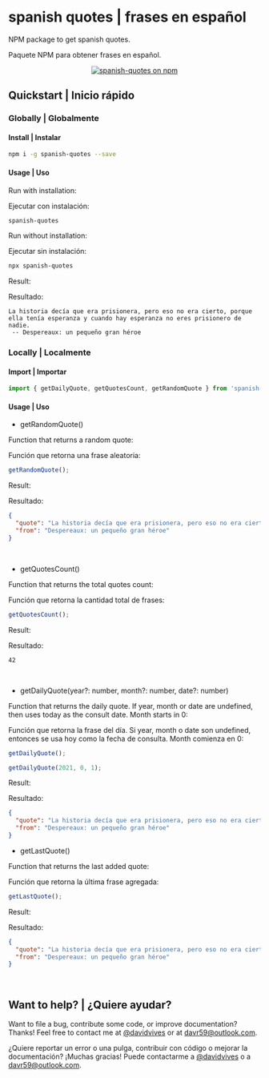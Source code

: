 # spanish quotes | frases en español

NPM package to get spanish quotes.

Paquete NPM para obtener frases en español.

<p align="center">
  <a href="https://www.npmjs.com/package/spanish-quotes">
    <img src="https://img.shields.io/npm/v/spanish-quotes.svg?logo=npm&logoColor=fff&label=NPM+package&color=limegreen" alt="spanish-quotes on npm" />
  </a>
</p>

## Quickstart | Inicio rápido

### Globally | Globalmente

#### Install | Instalar

```bash
npm i -g spanish-quotes --save
```

#### Usage | Uso

Run with installation:

Ejecutar con instalación:

```bash
spanish-quotes
```

Run without installation:

Ejecutar sin instalación:

```bash
npx spanish-quotes
```

Result:

Resultado:

```text
La historia decía que era prisionera, pero eso no era cierto, porque ella tenía esperanza y cuando hay esperanza no eres prisionero de nadie.
 -- Despereaux: un pequeño gran héroe
```

### Locally | Localmente

#### Import | Importar

```javascript
import { getDailyQuote, getQuotesCount, getRandomQuote } from 'spanish-quotes';
```

#### Usage | Uso

* getRandomQuote()

Function that returns a random quote:

Función que retorna una frase aleatoria:

```javascript
getRandomQuote();
```

Result:

Resultado:

```json
{
  "quote": "La historia decía que era prisionera, pero eso no era cierto, porque ella tenía esperanza y cuando hay esperanza no eres prisionero de nadie.",
  "from": "Despereaux: un pequeño gran héroe"
}
```

&nbsp;

* getQuotesCount()

Function that returns the total quotes count:

Función que retorna la cantidad total de frases:

```javascript
getQuotesCount();
```

Result:

Resultado:

```
42
```

&nbsp;

* getDailyQuote(year?: number, month?: number, date?: number)

Function that returns the daily quote. If year, month or date are undefined, then uses today as the consult date. Month starts in 0:

Función que retorna la frase del día. Si year, month o date son undefined, entonces se usa hoy como la fecha de consulta. Month comienza en 0:

```javascript
getDailyQuote();

getDailyQuote(2021, 0, 1);
```

Result:

Resultado:

```json
{
  "quote": "La historia decía que era prisionera, pero eso no era cierto, porque ella tenía esperanza y cuando hay esperanza no eres prisionero de nadie.",
  "from": "Despereaux: un pequeño gran héroe"
}
```

* getLastQuote()

Function that returns the last added quote:

Función que retorna la última frase agregada:

```javascript
getLastQuote();
```

Result:

Resultado:

```json
{
  "quote": "La historia decía que era prisionera, pero eso no era cierto, porque ella tenía esperanza y cuando hay esperanza no eres prisionero de nadie.",
  "from": "Despereaux: un pequeño gran héroe"
}
```

&nbsp;

## Want to help? | ¿Quiere ayudar?

Want to file a bug, contribute some code, or improve documentation? Thanks! Feel free to contact me at [@davidvives](https://twitter.com/davidvives) or at davr59@outlook.com.

¿Quiere reportar un error o una pulga, contribuir con código o mejorar la documentación? ¡Muchas gracias! Puede contactarme a [@davidvives](https://twitter.com/davidvives) o a davr59@outlook.com.
